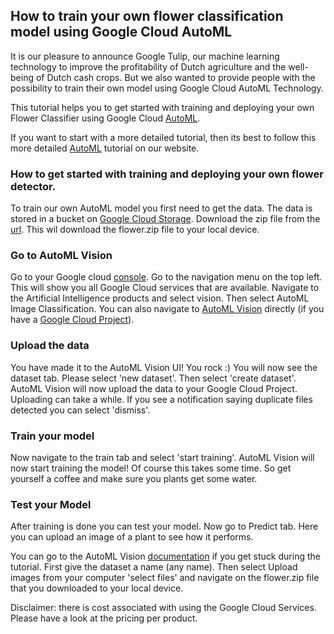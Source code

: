 ## How to train your own flower classification model using Google Cloud AutoML

It is our pleasure to announce Google Tulip, our machine learning technology to improve the profitability of Dutch agriculture and the well-being of Dutch cash crops. But we also wanted to provide people with the possibility to train their own model using Google Cloud AutoML Technology. 

This tutorial helps you to get started with training and deploying your own Flower Classifier using Google Cloud [AutoML](https://cloud.google.com/automl/). 

If you want to start with a more detailed tutorial, then its best to follow this more detailed [AutoML](https://cloud.google.com/vision/automl/docs/tutorial) tutorial on our website. 

### How to get started with training and deploying your own flower detector. 

To train our own AutoML model you first need to get the data. The data is stored in a bucket on [Google Cloud Storage](https://cloud.google.com/storage/). Download the zip file from the [url](https://storage.googleapis.com/flower-automl/flowers.zip). This wil download the flower.zip file to your local device. 

### Go to AutoML Vision 

Go to your Google cloud [console](https://console.cloud.google.com). Go to the navigation menu on the top left. This will show you all Google Cloud services that are available. Navigate to the Artificial Intelligence products and select vision. Then select AutoML Image Classification. You can also navigate to [AutoML Vision](http://console.cloud.google.com/vision/) directly (if you have a [Google Cloud Project](https://cloud.google.com/resource-manager/docs/creating-managing-projects)). 

### Upload the data

You have made it to the AutoML Vision UI! You rock :) You will now see the dataset tab. Please select 'new dataset'. Then select 'create dataset'. AutoML Vision will now upload the data to your Google Cloud Project. Uploading can take a while. If you see a notification saying duplicate files detected you can select 'dismiss'. 

### Train your model
Now navigate to the train tab and select 'start training'. AutoML Vision will now start training the model! Of course this takes some time. So get yourself a coffee and make sure you plants get some water. 

### Test your Model
After training is done you can test your model. Now go to Predict tab. Here you can upload an image of a plant to see how it performs. 

You can go to the AutoML Vision [documentation](https://cloud.google.com/automl/docs/) if you get stuck during the tutorial. First give the dataset a name (any name). Then select Upload images from your computer 'select files' and navigate on the flower.zip file that you downloaded to your local device. 

Disclaimer: there is cost associated with using the Google Cloud Services. Please have a look at the pricing per product. 